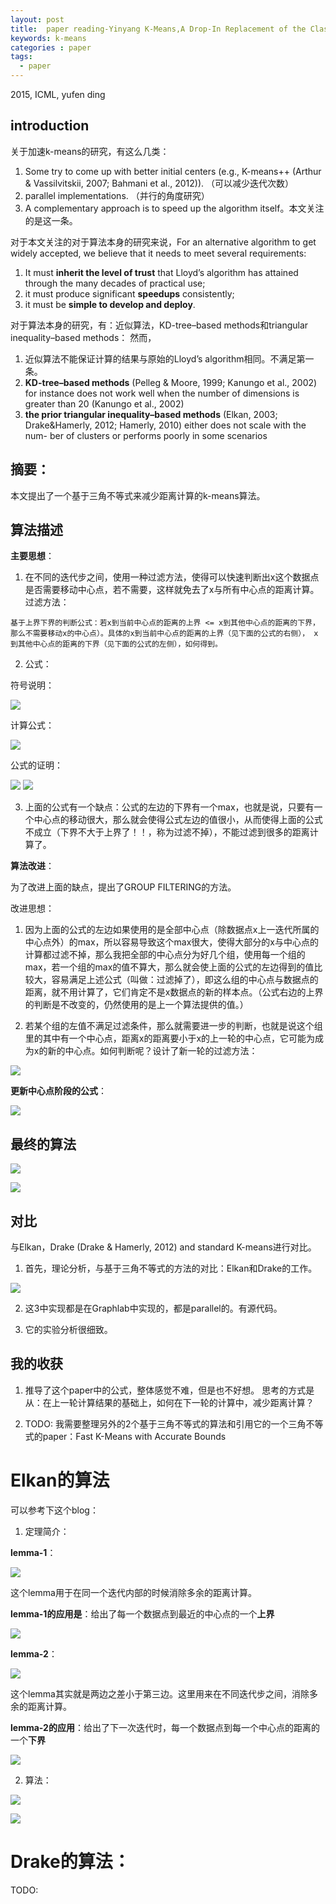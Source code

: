 ```yaml
---
layout: post
title:  paper reading-Yinyang K-Means,A Drop-In Replacement of the Classic K-Means with Consistent Speedup
keywords: k-means
categories : paper
tags:
  - paper
---
```


2015, ICML, yufen ding

## introduction

关于加速k-means的研究，有这么几类：

  1. Some try to come up with better initial centers (e.g., K-means++ (Arthur & Vassilvitskii, 2007; Bahmani et al., 2012)). （可以减少迭代次数）
  2. parallel implementations. （并行的角度研究）
  3. A complementary approach is to speed up the algorithm itself。本文关注的是这一条。


对于本文关注的对于算法本身的研究来说，For an alternative algorithm to get widely accepted, we believe that it needs to meet several requirements: 

  1. It must **inherit the level of trust** that Lloyd’s algorithm has attained through the many decades of practical use; 
  2. it must produce significant **speedups** consistently; 
  3. it must be **simple to develop and deploy**.


对于算法本身的研究，有：近似算法，KD-tree–based methods和triangular inequality–based methods：
然而，

  1. 近似算法不能保证计算的结果与原始的Lloyd’s algorithm相同。不满足第一条。
  2. **KD-tree–based methods** (Pelleg & Moore, 1999; Kanungo et al., 2002) for instance does not work well when the number of dimensions is greater than 20 (Kanungo et al., 2002)
  3. **the prior triangular inequality–based methods** (Elkan, 2003; Drake&Hamerly, 2012; Hamerly, 2010) either does not scale with the num- ber of clusters or performs poorly in some scenarios


## 摘要：

本文提出了一个基于三角不等式来减少距离计算的k-means算法。


## 算法描述

**主要思想**：

  1. 在不同的迭代步之间，使用一种过滤方法，使得可以快速判断出x这个数据点是否需要移动中心点，若不需要，这样就免去了x与所有中心点的距离计算。过滤方法：
  
    基于上界下界的判断公式：若x到当前中心点的距离的上界 <= x到其他中心点的距离的下界，那么不需要移动x的中心点）。具体的x到当前中心点的距离的上界（见下面的公式的右侧）， x到其他中心点的距离的下界（见下面的公式的左侧），如何得到。

 2. 公式：

   符号说明：

  ![](/images/paper/yinyang-1.PNG)

  计算公式：

  ![](/images/paper/yinyang-lemma.PNG)
  
  公式的证明：

  ![](/images/paper/yinyang-proof-1.PNG)
  ![](/images/paper/yinyang-proof-2.PNG)



  3. 上面的公式有一个缺点：公式的左边的下界有一个max，也就是说，只要有一个中心点的移动很大，那么就会使得公式左边的值很小，从而使得上面的公式不成立（下界不大于上界了！！，称为过滤不掉），不能过滤到很多的距离计算了。

**算法改进**：

为了改进上面的缺点，提出了GROUP FILTERING的方法。

改进思想：

  1. 因为上面的公式的左边如果使用的是全部中心点（除数据点x上一迭代所属的中心点外）的max，所以容易导致这个max很大，使得大部分的x与中心点的计算都过滤不掉，那么我把全部的中心点分为好几个组，使用每一个组的max，若一个组的max的值不算大，那么就会使上面的公式的左边得到的值比较大，容易满足上述公式（叫做：过滤掉了），即这么组的中心点与数据点的距离，就不用计算了，它们肯定不是x数据点的新的样本点。（公式右边的上界的判断是不改变的，仍然使用的是上一个算法提供的值。）

  2. 若某个组的左值不满足过滤条件，那么就需要进一步的判断，也就是说这个组里的其中有一个中心点，距离x的距离要小于x的上一轮的中心点，它可能为成为x的新的中心点。如何判断呢？设计了新一轮的过滤方法：

   ![](/images/paper/yinyang-lemma2.PNG)



**更新中心点阶段的公式**：

   ![](/images/paper/yinyang-updateCenter.PNG)


## 最终的算法

  ![](/images/paper/yinyang-algo.PNG)

  ![](/images/paper/yinyang-algo-2.PNG)


## 对比

与Elkan，Drake (Drake & Hamerly, 2012) and standard K-means进行对比。

1. 首先，理论分析，与基于三角不等式的方法的对比：Elkan和Drake的工作。

 ![](/images/paper/yinyang-compare-1.PNG)

 
2. 这3中实现都是在Graphlab中实现的，都是parallel的。有源代码。

3. 它的实验分析很细致。




## 我的收获

1. 推导了这个paper中的公式，整体感觉不难，但是也不好想。
思考的方式是从：在上一轮计算结果的基础上，如何在下一轮的计算中，减少距离计算？

2. TODO:
我需要整理另外的2个基于三角不等式的算法和引用它的一个三角不等式的paper：Fast K-Means with Accurate Bounds




# Elkan的算法

可以参考下这个blog：


 1. 定理简介：

  **lemma-1**：

  ![](/images/paper/yinyang-elkan.PNG)

  这个lemma用于在同一个迭代内部的时候消除多余的距离计算。
  
  **lemma-1的应用是**：给出了每一个数据点到最近的中心点的一个**上界**

  ![](/images/paper/yinyang-elkan-3.PNG)

  **lemma-2**：

  ![](/images/paper/yinyang-elkan-2.PNG)

  这个lemma其实就是两边之差小于第三边。这里用来在不同迭代步之间，消除多余的距离计算。
  
  **lemma-2的应用**：给出了下一次迭代时，每一个数据点到每一个中心点的距离的一个**下界**

  ![](/images/paper/yinyang-elkan-4.PNG)

2. 算法：

  ![](/images/paper/yinyang-elkan-algo-1.PNG)

  ![](/images/paper/yinyang-elkan-algo-2.PNG)



# Drake的算法：

TODO:
